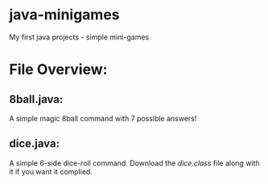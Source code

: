 # java-minigames
My first java projects - simple mini-games

# File Overview:

## 8ball.java: 
A simple magic 8ball command with 7 possible answers!

## dice.java:
A simple 6-side dice-roll command. Download the *dice.class* file along with it if you want it complied.
